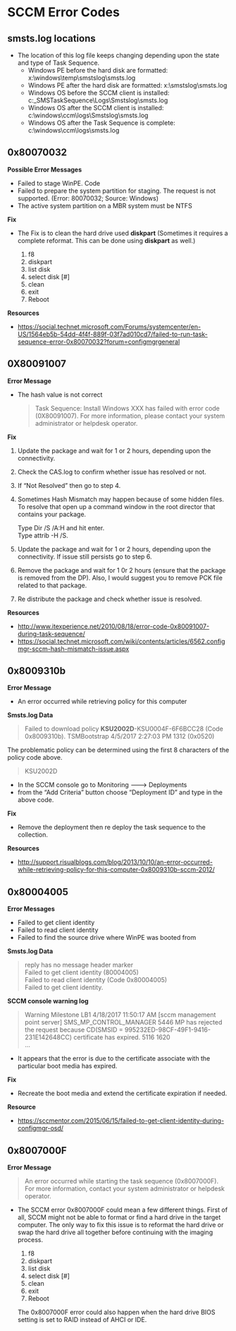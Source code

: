 # SCCM Error Codes

## smsts.log locations

- The location of this log file keeps changing depending upon the state and type of Task Sequence.
  - Windows PE before the hard disk are formatted: x:\windows\temp\smstslog\smsts.log
  - Windows PE after the hard disk are formatted: x:\smstslog\smsts.log
  - Windows OS before the SCCM client is installed: c:\_SMSTaskSequence\Logs\Smstslog\smsts.log
  - Windows OS after the SCCM client is installed: c:\windows\ccm\logs\Smstslog\smsts.log
  - Windows OS after the Task Sequence is complete: c:\windows\ccm\logs\smsts.log

## 0x80070032

**Possible Error Messages**

- Failed to stage WinPE. Code
- Failed to prepare the system partition for staging. The request is not supported. (Error: 80070032; Source: Windows)
- The active system partition on a MBR system must be NTFS

**Fix**

- The Fix is to clean the hard drive used **diskpart** (Sometimes it requires a complete reformat. This can be done using **diskpart** as well.)

  1. f8
  2. diskpart
  3. list disk
  4. select disk [#]
  5. clean
  6. exit
  7. Reboot

**Resources**

- https://social.technet.microsoft.com/Forums/systemcenter/en-US/1564eb5b-54dd-4f4f-889f-03f7ad010cd7/failed-to-run-task-sequence-error-0x80070032?forum=configmgrgeneral

## 0X80091007

**Error Message**

- The hash value is not correct

  > Task Sequence: Install Windows XXX has failed with error code (0X80091007). For more information, please contact your system administrator or helpdesk operator.

**Fix**

1. Update the package and wait for 1 or 2 hours, depending upon the connectivity.  
2. Check the CAS.log to confirm whether issue has resolved or not.
3. If “Not Resolved” then go to step 4.  
4. Sometimes Hash Mismatch may happen because of some hidden files. To resolve that open up a command window in the root director that contains your package.  

    Type Dir /S /A:H and hit enter.  
    Type attrib -H /S.

5. Update the package and wait for 1 or 2 hours, depending upon the connectivity. If issue still persists go to step 6.  
6. Remove the package and wait for 1 0r 2 hours (ensure that the package is removed from the DP). Also, I would suggest you to remove PCK file related to that package.  
7. Re distribute the package and check whether issue is resolved.

**Resources**

- http://www.itexperience.net/2010/08/18/error-code-0x80091007-during-task-sequence/
- https://social.technet.microsoft.com/wiki/contents/articles/6562.configmgr-sccm-hash-mismatch-issue.aspx

## 0x8009310b

**Error Message**

- An error occurred while retrieving policy for this computer

**Smsts.log Data**

  > Failed to download policy **KSU2002D**-KSU0004F-6F6BCC28 (Code 0x8009310b).	TSMBootstrap	4/5/2017 2:27:03 PM	1312 (0x0520)

The problematic policy can be determined using the first 8 characters of the policy code above.

  > KSU2002D

- In the SCCM console go to Monitoring ---> Deployments
- from the “Add Criteria” button choose “Deployment ID” and type in the above code.  

**Fix**

- Remove the deployment then re deploy the task sequence to the collection.

**Resources**

- http://support.risualblogs.com/blog/2013/10/10/an-error-occurred-while-retrieving-policy-for-this-computer-0x8009310b-sccm-2012/

## 0x80004005

**Error Messages**

- Failed to get client identity
- Failed to read client identity
- Failed to find the source drive where WinPE was booted from

**Smsts.log Data**

  > reply has no message header marker  
  Failed to get client identity (80004005)  
  Failed to read client identity (Code 0x80004005)   
  Failed to get client identity.

**SCCM console warning log**

  > Warning	Milestone	LB1	4/18/2017 11:50:17 AM	[sccm management point server]	SMS_MP_CONTROL_MANAGER	5446	MP has rejected the request because CD(SMSID = 995232ED-98CF-49F1-9416-231E142648CC) certificate has expired.	5116	1620  
  ...

- It appears that the error is due to the certificate associate with the particular boot media has expired.

**Fix**

- Recreate the boot media and extend the certificate expiration if needed.

**Resource**

- https://sccmentor.com/2015/06/15/failed-to-get-client-identity-during-configmgr-osd/

## 0x8007000F

**Error Message**

  > An error occurred while starting the task sequence (0x8007000F). For more information, contact your system administrator or helpdesk operator.

- The SCCM error 0x8007000F could mean a few different things. First of all, SCCM might not be able to format or find a hard drive in the target computer. The only way to fix this issue is to reformat the hard drive or swap the hard drive all together before continuing with the imaging process.

    1. f8
    2. diskpart
    3. list disk
    4. select disk [#]
    5. clean
    6. exit
    7. Reboot

    The 0x8007000F error could also happen when the hard drive BIOS setting is set to RAID instead of AHCI or IDE.
